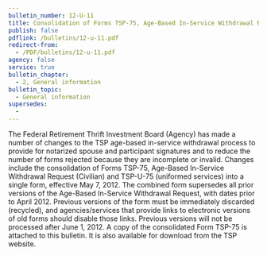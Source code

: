 ```yaml
---
bulletin_number: 12-U-11
title: Consolidation of Forms TSP-75, Age-Based In-Service Withdrawal Request (Civilian) and TSP-U-75 (Uniformed Services), and Changes to TSP Age-Based In-Service Withdrawal Processing to Include Roth TSP
publish: false
pdflink: /bulletins/12-u-11.pdf
redirect-from:
  - /PDF/bulletins/12-u-11.pdf
agency: false
service: true
bulletin_chapter:
  - 2, General information
bulletin_topic:
  - General information
supersedes:
  -
---
```


The Federal Retirement Thrift Investment Board (Agency) has made a number of changes to the TSP age-based in-service withdrawal process to provide for notarized spouse and participant signatures and to reduce the number of forms rejected because they are incomplete or invalid. Changes include the consolidation of Forms TSP-75, Age-Based In-Service Withdrawal Request (Civilian) and TSP-U-75 (uniformed services) into a single form, effective May 7, 2012. The combined form supersedes all prior versions of the Age-Based In-Service
Withdrawal Request, with dates prior to April 2012. Previous versions of the form must be immediately discarded (recycled), and agencies/services that provide links to electronic versions of old forms should disable those links. Previous versions will not be processed after June 1, 2012. A copy of the consolidated Form TSP-75 is attached to this bulletin. It is also available for download from the TSP website.
